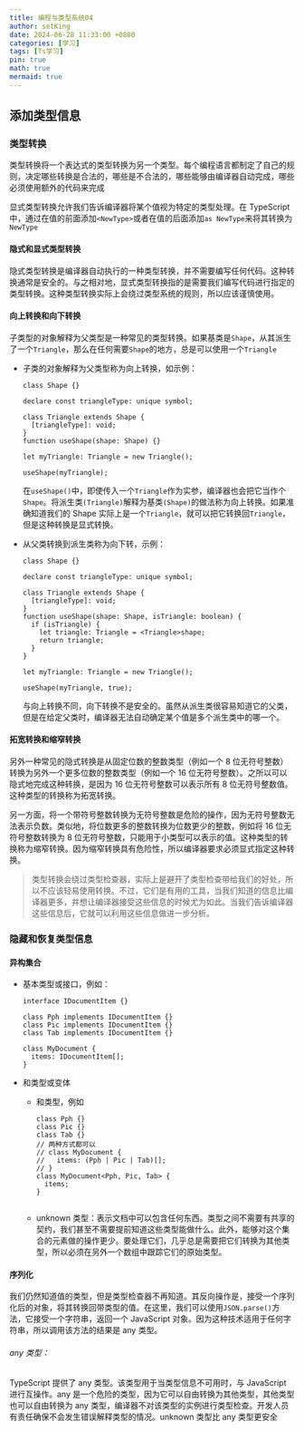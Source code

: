 ```yaml
---
title: 编程与类型系统04
author: setKing
date: 2024-06-28 11:33:00 +0800
categories: [学习]
tags: [Ts学习]
pin: true
math: true
mermaid: true
---
```


## 添加类型信息

### 类型转换

类型转换将一个表达式的类型转换为另一个类型。每个编程语言都制定了自己的规则，决定哪些转换是合法的，哪些是不合法的，哪些能够由编译器自动完成，哪些必须使用额外的代码来完成

显式类型转换允许我们告诉编译器将某个值视为特定的类型处理。在 TypeScript 中，通过在值的前面添加`<NewType>`或者在值的后面添加`as NewType`来将其转换为`NewType`

#### 隐式和显式类型转换

隐式类型转换是编译器自动执行的一种类型转换，并不需要编写任何代码。这种转换通常是安全的。与之相对地，显式类型转换指的是需要我们编写代码进行指定的类型转换。这种类型转换实际上会绕过类型系统的规则，所以应该谨慎使用。

#### 向上转换和向下转换

子类型的对象解释为父类型是一种常见的类型转换。如果基类是`Shape`，从其派生了一个`Triangle`，那么在任何需要`Shape`的地方，总是可以使用一个`Triangle`

- 子类的对象解释为父类型称为向上转换，如示例：

  ```
  class Shape {}

  declare const triangleType: unique symbol;

  class Triangle extends Shape {
    [triangleType]: void;
  }
  function useShape(shape: Shape) {}

  let myTriangle: Triangle = new Triangle();

  useShape(myTriangle);

  ```

  在`useShape()`中，即使传入一个`Triangle`作为实参，编译器也会把它当作个`Shape`。将派生类`(Triangle)`解释为基类`(Shape)`的做法称为向上转换。如果准确知道我们的 Shape 实际上是一个`Triangle`，就可以把它转换回`Triangle`，但是这种转换是显式转换。

- 从父类转换到派生类称为向下转，示例：

  ```
  class Shape {}

  declare const triangleType: unique symbol;

  class Triangle extends Shape {
    [triangleType]: void;
  }
  function useShape(shape: Shape, isTriangle: boolean) {
    if (isTriangle) {
      let triangle: Triangle = <Triangle>shape;
      return triangle;
    }
  }

  let myTriangle: Triangle = new Triangle();

  useShape(myTriangle, true);

  ```

  与向上转换不同，向下转换不是安全的。虽然从派生类很容易知道它的父类，但是在给定父类时，编译器无法自动确定某个值是多个派生类中的哪一个。

#### 拓宽转换和缩窄转换

另外一种常见的隐式转换是从固定位数的整数类型（例如一个 8 位无符号整数）转换为另外一个更多位数的整数类型（例如一个 16 位无符号整数）。之所以可以隐式地完成这种转换，是因为 16 位无符号整数可以表示所有 8 位无符号整数值。这种类型的转换称为拓宽转换。

另一方面，将一个带符号整数转换为无符号整数是危险的操作，因为无符号整数无法表示负数。类似地，将位数更多的整数转换为位数更少的整数，例如将 16 位无符号整数转换为 8 位无符号整数，只能用于小类型可以表示的值。这种类型的转换称为缩窄转换。因为缩窄转换具有危险性，所以编译器要求必须显式指定这种转换。

> 类型转换会绕过类型检查器，实际上是避开了类型检查带给我们的好处，所以不应该轻易使用转换。不过，它们是有用的工具，当我们知道的信息比编译器更多，并想让编译器接受这些信息的时候尤为如此。当我们告诉编译器这些信息后，它就可以利用这些信息做进一步分析。

### 隐藏和恢复类型信息

#### 异构集合

- 基本类型或接口，例如：

  ```
  interface IDocumentItem {}

  class Pph implements IDocumentItem {}
  class Pic implements IDocumentItem {}
  class Tab implements IDocumentItem {}

  class MyDocument {
    items: IDocumentItem[];
  }

  ```

- 和类型或变体

  - 和类型，例如

    ```
    class Pph {}
    class Pic {}
    class Tab {}
    // 两种方式都可以
    // class MyDocument {
    //   items: (Pph | Pic | Tab)[];
    // }
    class MyDocument<Pph, Pic, Tab> {
      items;
    }
    ```

    ```

    ```

  - unknown 类型：表示文档中可以包含任何东西。类型之间不需要有共享的契约，我们甚至不需要提前知道这些类型能做什么。此外，能够对这个集合的元素做的操作更少。要处理它们，几乎总是需要把它们转换为其他类型，所以必须在另外一个数组中跟踪它们的原始类型。

#### 序列化

我们仍然知道值的类型，但是类型检查器不再知道。其反向操作是，接受一个序列化后的对象，将其转换回带类型的值。在这里，我们可以使用`JSON.parse()`方法，它接受一个字符串，返回一个 JavaScript 对象。因为这种技术适用于任何字符串，所以调用该方法的结果是 any 类型。

###### any 类型：

TypeScript 提供了 any 类型。该类型用于当类型信息不可用时，与 JavaScript 进行互操作。any 是一个危险的类型，因为它可以自由转换为其他类型，其他类型也可以自由转换为 any 类型，编译器不对该类型的实例进行类型检查。开发人员有责任确保不会发生错误解释类型的情况。unknown 类型比 any 类型更安全
